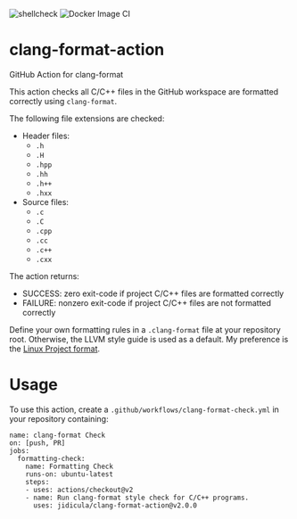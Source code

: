 ![shellcheck](https://github.com/jidicula/clang-format-action/workflows/shellcheck/badge.svg) ![Docker Image CI](https://github.com/jidicula/clang-format-action/workflows/Docker%20Image%20CI/badge.svg)
# clang-format-action
GitHub Action for clang-format

This action checks all C/C++ files in the GitHub workspace are formatted correctly using `clang-format`.

The following file extensions are checked:
* Header files:
  * `.h`
  * `.H`
  * `.hpp`
  * `.hh`
  * `.h++`
  * `.hxx `
* Source files:
  * `.c`
  * `.C`
  * `.cpp`
  * `.cc`
  * `.c++`
  * `.cxx`

The action returns:

* SUCCESS: zero exit-code if project C/C++ files are formatted correctly
* FAILURE: nonzero exit-code if project C/C++ files are not formatted correctly

Define your own formatting rules in a `.clang-format` file at your repository root. Otherwise, the LLVM style guide is used as a default. My preference is the [Linux Project format](https://github.com/torvalds/linux/blob/master/.clang-format).

# Usage

To use this action, create a `.github/workflows/clang-format-check.yml` in your repository containing:

```
name: clang-format Check
on: [push, PR]
jobs:
  formatting-check:
    name: Formatting Check
    runs-on: ubuntu-latest
    steps:
    - uses: actions/checkout@v2
    - name: Run clang-format style check for C/C++ programs.
      uses: jidicula/clang-format-action@v2.0.0
```
